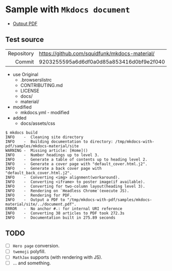 # Sample with `Mkdocs document`

- [Output PDF](document.pdf)

## Test source

|            |                                               |
| ---------: | --------------------------------------------- |
| Repository | https://github.com/squidfunk/mkdocs-material/ |
| Commit     | 9203255595a6d6df0a0d85a853416d0bf9e2f040      |

- use Original
  - .browserslistrc
  - CONTRIBUTING.md
  - LICENSE
  - docs/
  - material/
- modified
  - mkdocs.yml - modified
- added
  - docs/assets/css

```console
$ mkdocs build
INFO    -  Cleaning site directory
INFO    -  Building documentation to directory: /tmp/mkdocs-with-pdf/samples/mkdocs-material/site
WARNING -  Missing article: [Home]()
INFO    -  Number headings up to level 3.
INFO    -  Generate a table of contents up to heading level 2.
INFO    -  Generate a cover page with "default_cover.html.j2".
INFO    -  Generate a back cover page with "default_back_cover.html.j2".
INFO    -  Converting <img> alignment(workaround).
INFO    -  Converting <iframe> to poster image(if available).
INFO    -  Converting for two-column layout(heading level 3).
INFO    -  Rendering on `Headless Chrome`(execute JS).
INFO    -  Rendering for PDF.
INFO    -  Output a PDF to "/tmp/mkdocs-with-pdf/samples/mkdocs-material/site/../document.pdf".
ERROR   -  No anchor #.: for internal URI reference
INFO    -  Converting 38 articles to PDF took 272.3s
INFO    -  Documentation built in 275.89 seconds
```

## TODO

- [ ] `Hero page` conversion.
- [ ] `twemoji` polyfill.
- [ ] `MathJax` supports (with rendering with JS).
- [ ] ... and something.

